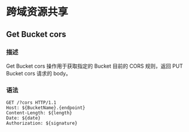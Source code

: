 # 跨域资源共享

## Get Bucket cors

### 描述

Get Bucket cors 操作用于获取指定的 Bucket 目前的 CORS 规则，返回 PUT Bucket cors 请求的 body。

### 语法

	GET /?cors HTTP/1.1
	Host: ${BucketName}.{endpoint}
	Content-Length: ${length}
	Date: ${date}
	Authorization: ${signature}